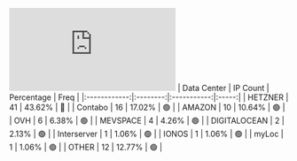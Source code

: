 ![Diagramm](https://github.com/obajay/StateSync-snapshots/blob/main/Projects/Source/1/README.md)
| Data Center | IP Count | Percentage | Freq |
|:------------:|:--------:|:-----------:|:-----:|
| HETZNER | 41 | 43.62% | 🔴 |
| Contabo | 16 | 17.02% | 🟢 |
| AMAZON | 10 | 10.64% | 🟢 |
| OVH | 6 | 6.38% | 🟢 |
| MEVSPACE | 4 | 4.26% | 🟢 |
| DIGITALOCEAN | 2 | 2.13% | 🟢 |
| Interserver | 1 | 1.06% | 🟢 |
| IONOS | 1 | 1.06% | 🟢 |
| myLoc | 1 | 1.06% | 🟢 |
| OTHER | 12 | 12.77% | 🟢 |